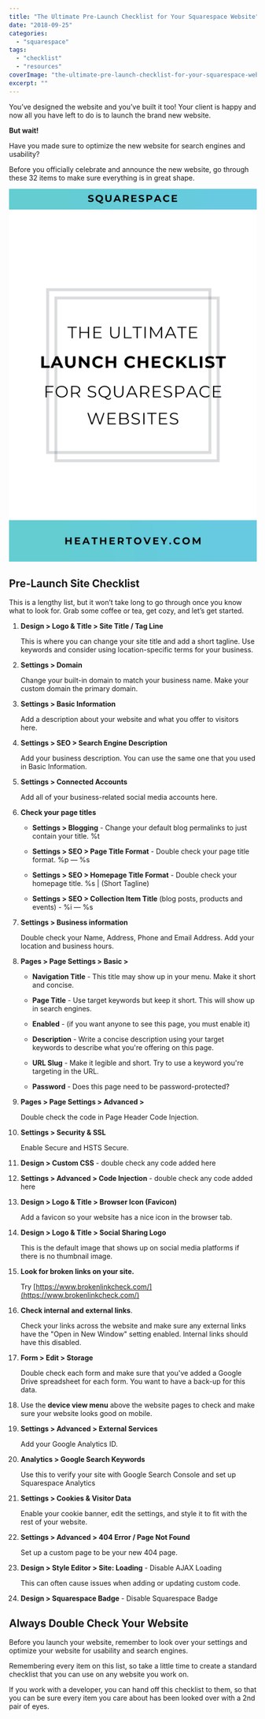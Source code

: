 ```yaml
---
title: "The Ultimate Pre-Launch Checklist for Your Squarespace Website"
date: "2018-09-25"
categories: 
  - "squarespace"
tags: 
  - "checklist"
  - "resources"
coverImage: "the-ultimate-pre-launch-checklist-for-your-squarespace-website-1.png"
excerpt: ""
---
```


You’ve designed the website and you’ve built it too! Your client is happy and now all you have left to do is to launch the brand new website.

**But wait!**

Have you made sure to optimize the new website for search engines and usability?

Before you officially celebrate and announce the new website, go through these 32 items to make sure everything is in great shape.

  

![ The Ultimate Pre-Launch Checklist for Your Squarespace Website ](./images/the-ultimate-pre-launch-checklist-for-your-squarespace-website.png)

## Pre-Launch Site Checklist

This is a lengthy list, but it won’t take long to go through once you know what to look for. Grab some coffee or tea, get cozy, and let’s get started.

1. **Design > Logo & Title > Site Title / Tag Line**
    
    This is where you can change your site title and add a short tagline. Use keywords and consider using location-specific terms for your business.
    
2. **Settings > Domain**
    
    Change your built-in domain to match your business name. Make your custom domain the primary domain.
    
3. **Settings > Basic Information**
    
    Add a description about your website and what you offer to visitors here.
    
4. **Settings > SEO > Search Engine Description**
    
    Add your business description. You can use the same one that you used in Basic Information.
    
5. **Settings > Connected Accounts**
    
    Add all of your business-related social media accounts here.
    
6. **Check your page titles**
    
    - **Settings > Blogging** - Change your default blog permalinks to just contain your title. %t
        
    - **Settings > SEO > Page Title Format** - Double check your page title format. %p — %s
        
    - **Settings > SEO > Homepage Title Format** - Double check your homepage title. %s | (Short Tagline)
        
    - **Settings > SEO > Collection Item Title** (blog posts, products and events) - %i — %s
        
7. **Settings > Business information**
    
    Double check your Name, Address, Phone and Email Address. Add your location and business hours.
    
8. **Pages > Page Settings > Basic >**
    
    - **Navigation Title** \- This title may show up in your menu. Make it short and concise.
        
    - **Page Title** \- Use target keywords but keep it short. This will show up in search engines.
        
    - **Enabled** - (if you want anyone to see this page, you must enable it)
        
    - **Description** - Write a concise description using your target keywords to describe what you're offering on this page.
        
    - **URL Slug** - Make it legible and short. Try to use a keyword you're targeting in the URL.
        
    - **Password** - Does this page need to be password-protected?
        
9. **Pages > Page Settings > Advanced >**
    
    Double check the code in Page Header Code Injection.
    
10. **Settings > Security & SSL**
    
    Enable Secure and HSTS Secure.
    
11. **Design > Custom CSS** - double check any code added here
    
12. **Settings > Advanced > Code Injection** - double check any code added here
    
13. **Design > Logo & Title > Browser Icon (Favicon)**
    
    Add a favicon so your website has a nice icon in the browser tab.
    
14. **Design > Logo & Title > Social Sharing Logo**
    
    This is the default image that shows up on social media platforms if there is no thumbnail image.
    
15. **Look for broken links on your site.**
    
    Try [https://www.brokenlinkcheck.com/](https://www.brokenlinkcheck.com/)
    
16. **Check internal and external links**.
    
    Check your links across the website and make sure any external links have the "Open in New Window" setting enabled. Internal links should have this disabled.
    
17. **Form > Edit > Storage**
    
    Double check each form and make sure that you've added a Google Drive spreadsheet for each form. You want to have a back-up for this data.
    
18. Use the **device view menu** above the website pages to check and make sure your website looks good on mobile.
    
19. **Settings > Advanced > External Services**
    
    Add your Google Analytics ID.
    
20. **Analytics > Google Search Keywords**
    
    Use this to verify your site with Google Search Console and set up Squarespace Analytics
    
21. **Settings > Cookies & Visitor Data**
    
    Enable your cookie banner, edit the settings, and style it to fit with the rest of your website.
    
22. **Settings > Advanced > 404 Error / Page Not Found**
    
    Set up a custom page to be your new 404 page.
    
23. **Design > Style Editor > Site: Loading** - Disable AJAX Loading
    
    This can often cause issues when adding or updating custom code.
    
24. **Design > Squarespace Badge** - Disable Squarespace Badge
    

  

## Always Double Check Your Website

Before you launch your website, remember to look over your settings and optimize your website for usability and search engines.

Remembering every item on this list, so take a little time to create a standard checklist that you can use on any website you work on.

If you work with a developer, you can hand off this checklist to them, so that you can be sure every item you care about has been looked over with a 2nd pair of eyes.
